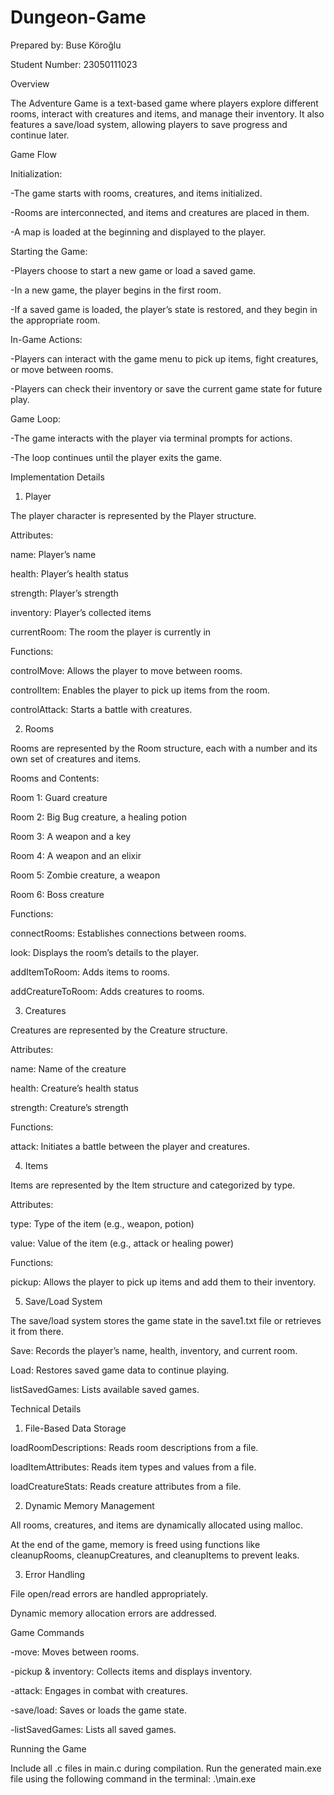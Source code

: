 # Dungeon-Game


Prepared by: Buse Köroğlu

Student Number: 23050111023

Overview

The Adventure Game is a text-based game where players explore different rooms, interact with creatures and items, and manage their inventory. It also features a save/load system, allowing players to save progress and continue later.

Game Flow

Initialization:

-The game starts with rooms, creatures, and items initialized.

-Rooms are interconnected, and items and creatures are placed in them.

-A map is loaded at the beginning and displayed to the player.



Starting the Game:

-Players choose to start a new game or load a saved game.

-In a new game, the player begins in the first room.

-If a saved game is loaded, the player’s state is restored, and they begin in the appropriate room.



In-Game Actions:

-Players can interact with the game menu to pick up items, fight creatures, or move between rooms.

-Players can check their inventory or save the current game state for future play.



Game Loop:

-The game interacts with the player via terminal prompts for actions.

-The loop continues until the player exits the game.



Implementation Details

1. Player
   
The player character is represented by the Player structure.

Attributes:

name: Player’s name

health: Player’s health status

strength: Player’s strength

inventory: Player’s collected items

currentRoom: The room the player is currently in

Functions:

controlMove: Allows the player to move between rooms.

controlItem: Enables the player to pick up items from the room.

controlAttack: Starts a battle with creatures.

2. Rooms
 
Rooms are represented by the Room structure, each with a number and its own set of creatures and items.

Rooms and Contents:

Room 1: Guard creature

Room 2: Big Bug creature, a healing potion

Room 3: A weapon and a key

Room 4: A weapon and an elixir

Room 5: Zombie creature, a weapon

Room 6: Boss creature

Functions:

connectRooms: Establishes connections between rooms.

look: Displays the room’s details to the player.

addItemToRoom: Adds items to rooms.

addCreatureToRoom: Adds creatures to rooms.

3. Creatures

Creatures are represented by the Creature structure.

Attributes:

name: Name of the creature

health: Creature’s health status

strength: Creature’s strength

Functions:

attack: Initiates a battle between the player and creatures.

4. Items
   
Items are represented by the Item structure and categorized by type.

Attributes:

type: Type of the item (e.g., weapon, potion)

value: Value of the item (e.g., attack or healing power)

Functions:

pickup: Allows the player to pick up items and add them to their inventory.


5. Save/Load System
   
The save/load system stores the game state in the save1.txt file or retrieves it from there.

Save: Records the player’s name, health, inventory, and current room.

Load: Restores saved game data to continue playing.

listSavedGames: Lists available saved games.


Technical Details


1. File-Based Data Storage
   
loadRoomDescriptions: Reads room descriptions from a file.

loadItemAttributes: Reads item types and values from a file.

loadCreatureStats: Reads creature attributes from a file.


2. Dynamic Memory Management
   
All rooms, creatures, and items are dynamically allocated using malloc.

At the end of the game, memory is freed using functions like cleanupRooms, cleanupCreatures, and cleanupItems to prevent leaks.


3. Error Handling
   
File open/read errors are handled appropriately.

Dynamic memory allocation errors are addressed.



Game Commands

-move: Moves between rooms.

-pickup & inventory: Collects items and displays inventory.

-attack: Engages in combat with creatures.

-save/load: Saves or loads the game state.

-listSavedGames: Lists all saved games.


Running the Game

Include all .c files in main.c during compilation. Run the generated main.exe file using the following command in the terminal:
.\main.exe
